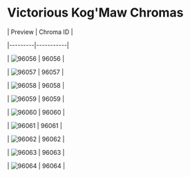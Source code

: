 # Victorious Kog'Maw Chromas


| Preview | Chroma ID |

|---------|-----------|

| ![96056](https://raw.communitydragon.org/latest/plugins/rcp-be-lol-game-data/global/default/v1/champion-chroma-images/96/96056.png) | 96056 |

| ![96057](https://raw.communitydragon.org/latest/plugins/rcp-be-lol-game-data/global/default/v1/champion-chroma-images/96/96057.png) | 96057 |

| ![96058](https://raw.communitydragon.org/latest/plugins/rcp-be-lol-game-data/global/default/v1/champion-chroma-images/96/96058.png) | 96058 |

| ![96059](https://raw.communitydragon.org/latest/plugins/rcp-be-lol-game-data/global/default/v1/champion-chroma-images/96/96059.png) | 96059 |

| ![96060](https://raw.communitydragon.org/latest/plugins/rcp-be-lol-game-data/global/default/v1/champion-chroma-images/96/96060.png) | 96060 |

| ![96061](https://raw.communitydragon.org/latest/plugins/rcp-be-lol-game-data/global/default/v1/champion-chroma-images/96/96061.png) | 96061 |

| ![96062](https://raw.communitydragon.org/latest/plugins/rcp-be-lol-game-data/global/default/v1/champion-chroma-images/96/96062.png) | 96062 |

| ![96063](https://raw.communitydragon.org/latest/plugins/rcp-be-lol-game-data/global/default/v1/champion-chroma-images/96/96063.png) | 96063 |

| ![96064](https://raw.communitydragon.org/latest/plugins/rcp-be-lol-game-data/global/default/v1/champion-chroma-images/96/96064.png) | 96064 |